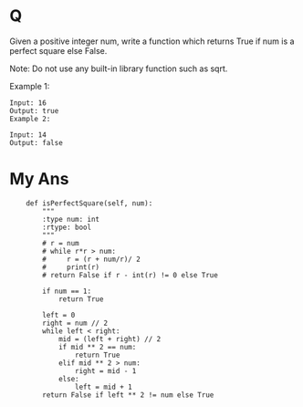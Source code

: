# Q

Given a positive integer num, write a function which returns True if num is a perfect square else False.

Note: Do not use any built-in library function such as sqrt.

Example 1:
```
Input: 16
Output: true
Example 2:

Input: 14
Output: false
```
# My Ans
```
    def isPerfectSquare(self, num):
        """
        :type num: int
        :rtype: bool
        """
        # r = num
        # while r*r > num:
        #     r = (r + num/r)/ 2
        #     print(r)
        # return False if r - int(r) != 0 else True
        
        if num == 1:
            return True
        
        left = 0
        right = num // 2
        while left < right:
            mid = (left + right) // 2
            if mid ** 2 == num:
                return True
            elif mid ** 2 > num:
                right = mid - 1
            else:
                left = mid + 1
        return False if left ** 2 != num else True
```
